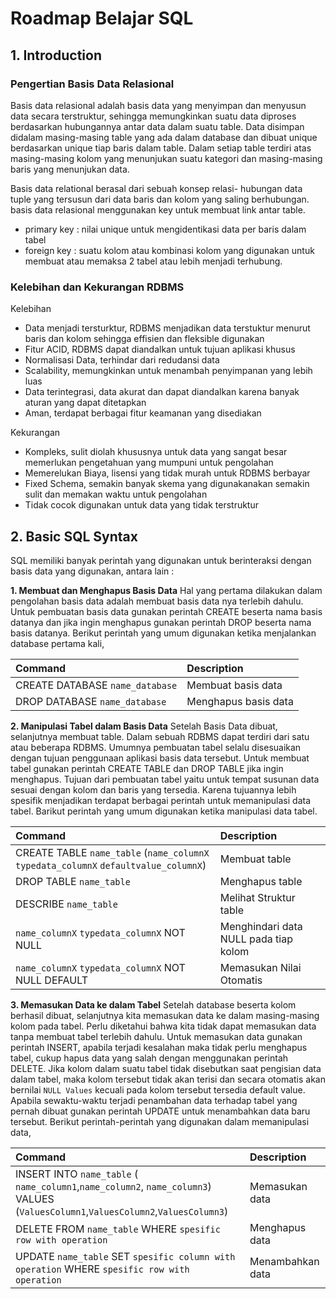 # Roadmap Belajar SQL 

## 1. Introduction

### Pengertian Basis Data Relasional 
Basis data relasional adalah basis data yang menyimpan dan menyusun data secara terstruktur, sehingga memungkinkan suatu data 
diproses berdasarkan hubungannya antar data dalam suatu table. Data disimpan didalam masing-masing table yang ada dalam database 
dan dibuat unique berdasarkan unique tiap baris dalam table. Dalam setiap table terdiri atas masing-masing kolom yang menunjukan 
suatu kategori dan masing-masing baris yang menunjukan data. 

Basis data relational berasal dari sebuah konsep relasi- hubungan data tuple yang tersusun dari data baris dan kolom yang saling 
berhubungan. basis data relasional menggunakan key untuk membuat link antar table. 
- primary key : nilai unique untuk mengidentikasi data per baris dalam tabel
- foreign key : suatu kolom atau kombinasi kolom yang digunakan untuk membuat atau memaksa 2 tabel atau lebih menjadi terhubung.

### Kelebihan dan Kekurangan RDBMS
Kelebihan
+ Data menjadi tersturktur, RDBMS menjadikan data terstuktur menurut baris dan kolom sehingga effisien dan fleksible digunakan
+ Fitur ACID, RDBMS dapat diandalkan untuk tujuan aplikasi khusus
+ Normalisasi Data, terhindar dari redudansi data 
+ Scalability, memungkinkan untuk menambah penyimpanan yang lebih luas
+ Data terintegrasi, data akurat dan dapat diandalkan karena banyak aturan yang dapat ditetapkan
+ Aman, terdapat berbagai fitur keamanan yang disediakan

Kekurangan
- Kompleks, sulit diolah khususnya untuk data yang sangat besar memerlukan pengetahuan yang mumpuni untuk pengolahan
- Memerelukan Biaya, lisensi yang tidak murah untuk RDBMS berbayar
- Fixed Schema, semakin banyak skema yang digunakanakan semakin sulit dan memakan waktu untuk pengolahan
- Tidak cocok digunakan untuk data yang tidak terstruktur

## 2. Basic SQL Syntax
SQL memiliki banyak perintah yang digunakan untuk berinteraksi dengan basis data yang digunakan, antara lain :

**1. Membuat dan Menghapus Basis Data**
Hal yang pertama dilakukan dalam pengolahan basis data adalah membuat basis data nya terlebih dahulu. Untuk pembuatan basis data gunakan perintah CREATE beserta nama basis datanya dan jika ingin menghapus gunakan perintah DROP beserta nama basis datanya. Berikut perintah yang umum digunakan ketika menjalankan database pertama kali,

<div align="center">
  
| Command | Description |
| :--- | :--- |
| CREATE DATABASE `name_database` | Membuat basis data  |
| DROP DATABASE `name_database` | Menghapus basis data |

</div>

**2. Manipulasi Tabel dalam Basis Data**
Setelah Basis Data dibuat, selanjutnya membuat table. Dalam sebuah RDBMS dapat terdiri dari satu atau beberapa RDBMS. Umumnya pembuatan tabel selalu disesuaikan dengan tujuan penggunaan aplikasi basis data tersebut. Untuk membuat tabel gunakan perintah CREATE TABLE dan DROP TABLE jika ingin menghapus. Tujuan dari pembuatan tabel yaitu untuk tempat susunan data sesuai dengan kolom dan baris yang tersedia. Karena tujuannya lebih spesifik menjadikan terdapat berbagai perintah untuk memanipulasi data tabel. Barikut perintah yang umum digunakan ketika manipulasi data tabel.

<div align="center">
  
| Command | Description |
| :--- | :--- |
| CREATE TABLE `name_table` (`name_columnX` `typedata_columnX` `defaultvalue_columnX`) | Membuat table  |
| DROP TABLE `name_table` | Menghapus table |
| DESCRIBE  `name_table` | Melihat Struktur table |
| `name_columnX` `typedata_columnX` NOT NULL | Menghindari data NULL pada tiap kolom|
| `name_columnX` `typedata_columnX` NOT NULL DEFAULT | Memasukan Nilai Otomatis |

</div>

**3. Memasukan Data ke dalam Tabel** 
Setelah database beserta kolom berhasil dibuat, selanjutnya kita memasukan data ke dalam masing-masing kolom pada tabel. Perlu diketahui bahwa kita tidak dapat memasukan data tanpa membuat tabel terlebih dahulu. Untuk memasukan data gunakan perintah INSERT, apabila terjadi kesalahan maka tidak perlu menghapus tabel, cukup hapus data yang salah dengan menggunakan perintah DELETE. Jika kolom dalam suatu tabel tidak disebutkan saat pengisian data dalam tabel, maka kolom tersebut tidak akan terisi dan secara otomatis akan bernilai `NULL Values` kecuali pada kolom tersebut tersedia default value. Apabila sewaktu-waktu terjadi penambahan data terhadap tabel yang pernah dibuat gunakan perintah UPDATE untuk menambahkan data baru tersebut. Berikut perintah-perintah yang digunakan dalam memanipulasi data,

<div align="center">
  
| Command | Description |
| :--- | :--- |
| INSERT INTO `name_table` ( `name_column1`,`name_column2`, `name_column3`) VALUES (`ValuesColumn1`,`ValuesColumn2`,`ValuesColumn3`)| Memasukan data |
| DELETE FROM `name_table` WHERE `spesific row with operation` | Menghapus data |
| UPDATE `name_table` SET `spesific column with operation` WHERE `spesific row with operation`| Menambahkan data |


</div>






